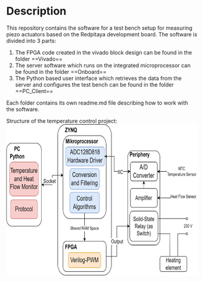 # Description 
This repository contains the software for a test bench setup for measuring piezo actuators based on the Redpitaya development board. The software is divided into 3 parts:
1. The FPGA code created in the vivado block design can be found in the folder ==Vivado==
2. The server software which runs on the integrated microprocessor can be found in the folder ==Onboard==
3. The Python based user interface which retrieves the data from the server and configures the test bench can be found in the folder ==PC_Client==

Each folder contains its own readme.md file describing how to work with the software.

Structure of the temperature control project:
<img src="images/structure.png" alt="structure" style="width:700px;height:400px;">
